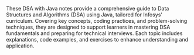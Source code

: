 These DSA with Java notes provide a comprehensive guide to Data Structures and Algorithms (DSA) using Java, tailored for Infosys' curriculum. Covering key concepts, coding practices, and problem-solving techniques, they are designed to support learners in mastering DSA fundamentals and preparing for technical interviews. Each topic includes explanations, code examples, and exercises to enhance understanding and application.



